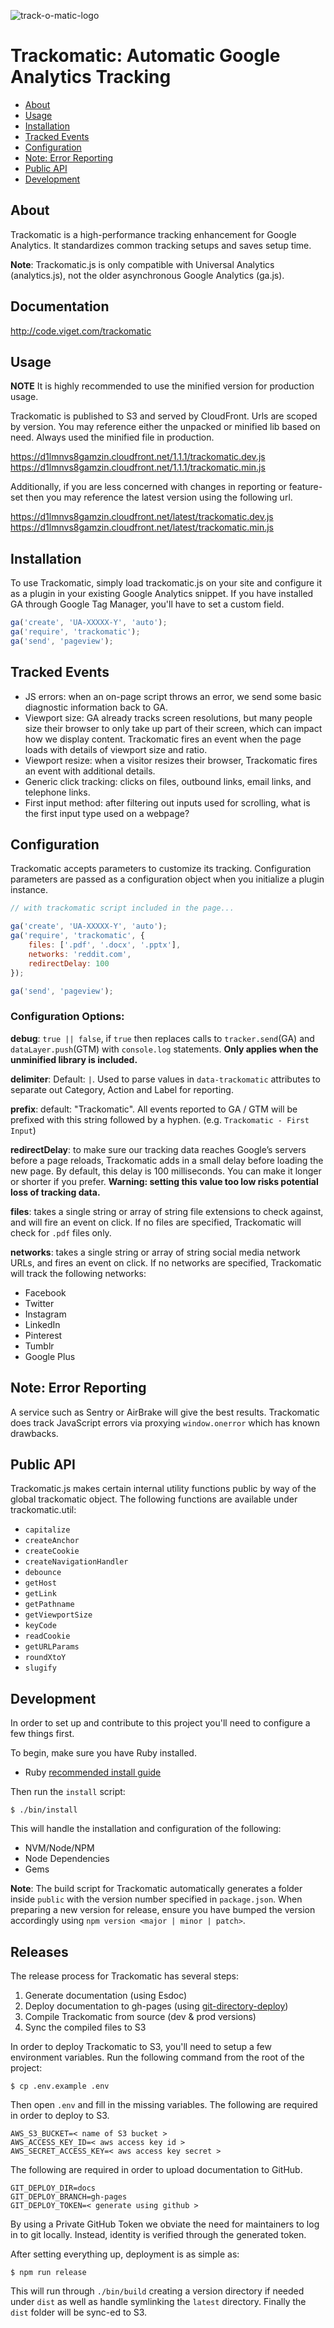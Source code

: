 ![track-o-matic-logo](https://cloud.githubusercontent.com/assets/1626530/12269511/c77224fa-b91f-11e5-9d06-4627a2d39230.png)

# Trackomatic: Automatic Google Analytics Tracking

* [About](#user-content-about)
* [Usage](#user-content-usage)
* [Installation](#user-content-installation)
* [Tracked Events](#user-content-tracked-events)
* [Configuration](#user-content-configuration)
* [Note: Error Reporting](#user-content-note-error-reporting)
* [Public API](#user-content-public-api)
* [Development](#user-content-development)

## About

Trackomatic is a high-performance tracking enhancement for Google Analytics. It standardizes common tracking setups and saves setup time. 

**Note**: Trackomatic.js is only compatible with Universal Analytics (analytics.js), not the older asynchronous Google Analytics (ga.js).


## Documentation

http://code.viget.com/trackomatic


## Usage

**NOTE** It is highly recommended to use the minified version for production usage.

Trackomatic is published to S3 and served by CloudFront. Urls are scoped by version. You may reference either the unpacked or minified lib based on need. Always used the minified file in production.

https://d1lmnvs8gamzin.cloudfront.net/1.1.1/trackomatic.dev.js
https://d1lmnvs8gamzin.cloudfront.net/1.1.1/trackomatic.min.js

Additionally, if you are less concerned with changes in reporting or feature-set then you may reference the latest version using the following url.

https://d1lmnvs8gamzin.cloudfront.net/latest/trackomatic.dev.js
https://d1lmnvs8gamzin.cloudfront.net/latest/trackomatic.min.js


## Installation

To use Trackomatic, simply load trackomatic.js on your site and configure it as a plugin in your existing Google Analytics snippet. If you have installed GA through Google Tag Manager, you'll have to set a custom field.

```javascript
ga('create', 'UA-XXXXX-Y', 'auto');
ga('require', 'trackomatic');
ga('send', 'pageview');
```


## Tracked Events

* JS errors: when an on-page script throws an error, we send some basic diagnostic information back to GA.
* Viewport size: GA already tracks screen resolutions, but many people size their browser to only take up part of their screen, which can impact how we display content. Trackomatic fires an event when the page loads with details of viewport size and ratio.
* Viewport resize: when a visitor resizes their browser, Trackomatic fires an event with additional details.
* Generic click tracking: clicks on files, outbound links, email links, and telephone links.
* First input method: after filtering out inputs used for scrolling, what is the first input type used on a webpage?


## Configuration

Trackomatic accepts parameters to customize its tracking. Configuration parameters are passed as a configuration object when you initialize a plugin instance.

```javascript
// with trackomatic script included in the page...

ga('create', 'UA-XXXXX-Y', 'auto');
ga('require', 'trackomatic', {
    files: ['.pdf', '.docx', '.pptx'], 
    networks: 'reddit.com', 
    redirectDelay: 100
});

ga('send', 'pageview');
```


### Configuration Options:

**debug**: `true || false`, if `true` then replaces calls to `tracker.send`(GA) and `dataLayer.push`(GTM) with `console.log` statements. **Only applies when the unminified library is included.**

**delimiter**: Default: `|`. Used to parse values in `data-trackomatic` attributes to separate out Category, Action and Label for reporting.

**prefix**: default: "Trackomatic". All events reported to GA / GTM will be prefixed with this string followed by a hyphen. (e.g. `Trackomatic - First Input`)

**redirectDelay**: to make sure our tracking data reaches Google’s servers before a page reloads, Trackomatic adds in a small delay before loading the new page. By default, this delay is 100 milliseconds. You can make it longer or shorter if you prefer. **Warning: setting this value too low risks potential loss of tracking data.**

**files**: takes a single string or array of string file extensions to check against, and will fire an event on click. If no files are specified, Trackomatic will check for `.pdf` files only.

**networks**: takes a single string or array of string social media network URLs, and fires an event on click. If no networks are specified, Trackomatic will track the following networks:

* Facebook
* Twitter
* Instagram
* LinkedIn
* Pinterest
* Tumblr
* Google Plus


## Note: Error Reporting

A service such as Sentry or AirBrake will give the best results. Trackomatic does track JavaScript errors via proxying `window.onerror` which has known drawbacks.


## Public API

Trackomatic.js makes certain internal utility functions public by way of the global trackomatic object. The following functions are available under trackomatic.util:

* `capitalize`
* `createAnchor`
* `createCookie`
* `createNavigationHandler`
* `debounce`
* `getHost`
* `getLink`
* `getPathname`
* `getViewportSize`
* `keyCode`
* `readCookie`
* `getURLParams`
* `roundXtoY`
* `slugify`


## Development

In order to set up and contribute to this project you'll need to configure a few things first. 

To begin, make sure you have Ruby installed.

* Ruby [recommended install guide](https://gorails.com/setup/osx/10.9-mavericks)

Then run the `install` script:

    $ ./bin/install

This will handle the installation and configuration of the following:

* NVM/Node/NPM
* Node Dependencies
* Gems

**Note**: The build script for Trackomatic automatically generates a folder inside `public` with the version number specified in `package.json`. When preparing a new version for release, ensure you have bumped the version accordingly using `npm version <major | minor | patch>`.


## Releases

The release process for Trackomatic has several steps:

1) Generate documentation (using Esdoc)
2) Deploy documentation to gh-pages (using [git-directory-deploy](https://github.com/X1011/git-directory-deploy))
3) Compile Trackomatic from source (dev & prod versions)
4) Sync the compiled files to S3

In order to deploy Trackomatic to S3, you'll need to setup a few environment variables. Run the following command from the root of the project:

    $ cp .env.example .env

Then open `.env` and fill in the missing variables. The following are required in order to deploy to S3.

    AWS_S3_BUCKET=< name of S3 bucket >
    AWS_ACCESS_KEY_ID=< aws access key id >
    AWS_SECRET_ACCESS_KEY=< aws access key secret >

The following are required in order to upload documentation to GitHub.

    GIT_DEPLOY_DIR=docs
    GIT_DEPLOY_BRANCH=gh-pages
    GIT_DEPLOY_TOKEN=< generate using github >

By using a Private GitHub Token we obviate the need for maintainers to log in to git locally. Instead, identity is verified through the generated token.

After setting everything up, deployment is as simple as:

    $ npm run release

This will run through `./bin/build` creating a version directory if needed under `dist` as well as handle symlinking the `latest` directory. Finally the `dist` folder will be sync-ed to S3.
